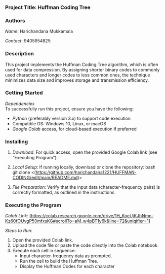 ### Project Title: Huffman Coding Tree



### Authors
*Name*: Harichandana Mukkamala

*Contact*: 9405954825

### Description

This project implements the Huffman Coding Tree algorithm, which is often used for data compression. By assigning shorter binary codes to commonly used characters and longer codes to less common ones, the technique minimizes data size and improves storage and transmission efficiency.



### Getting Started

*Dependencies*  
To successfully run this project, ensure you have the following:
- *Python* (preferably version 3.x) to support code execution
- Compatible OS: Windows 10, Linux, or macOS
- *Google Colab* access, for cloud-based execution if preferred



### Installing

1. *Download*: For quick access, open the provided Google Colab link (see “Executing Program”).
2. *Local Setup*: If running locally, download or clone the repository:
   bash
   git clone <(https://github.com/harichandana1221/HUFFMAN-CODING/edit/main/README.md)>
   
3. *File Preparation*: Verify that the input data (character-frequency pairs) is correctly formatted, as outlined in the instructions.



### Executing the Program

*Colab Link*: [https://colab.research.google.com/drive/1H_KoeUjKJhNmn-Kz60fOUvgP50mfxsKG#scrollTo=aM_w4pBT1y6k&line=72&uniqifier=1]

*Steps to Run*:
1. Open the provided Colab link.
2. Upload the code file or paste the code directly into the Colab notebook.
3. Execute each cell in sequence:
   - Input character-frequency data as prompted.
   - Run the cell to build the Huffman Tree.
   - Display the Huffman Codes for each character
